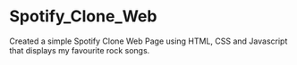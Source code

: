 # Spotify_Clone_Web
Created a simple Spotify Clone Web Page using HTML, CSS and Javascript that displays my favourite rock songs.
